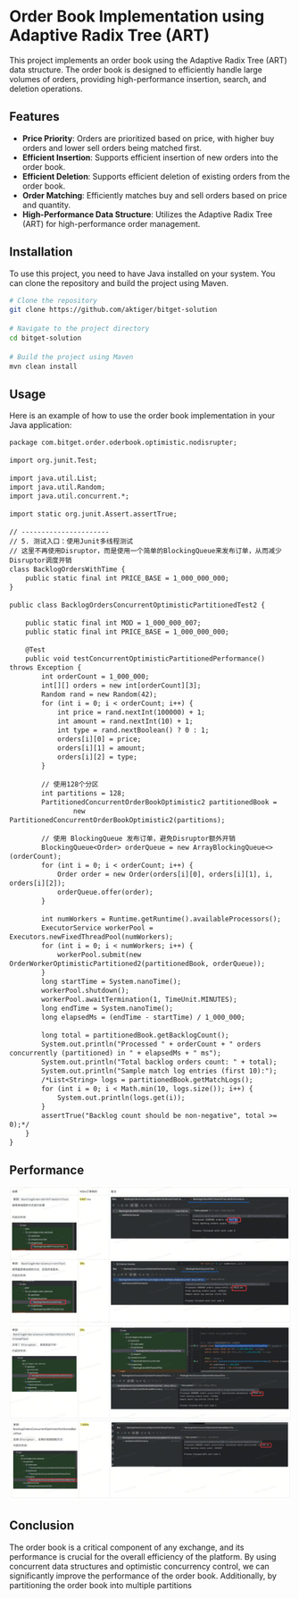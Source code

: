 # Order Book Implementation using Adaptive Radix Tree (ART)

This project implements an order book using the Adaptive Radix Tree (ART) data structure. The order book is designed to efficiently handle large volumes of orders, providing high-performance insertion, search, and deletion operations.

## Features

- **Price Priority**: Orders are prioritized based on price, with higher buy orders and lower sell orders being matched first.
- **Efficient Insertion**: Supports efficient insertion of new orders into the order book.
- **Efficient Deletion**: Supports efficient deletion of existing orders from the order book.
- **Order Matching**: Efficiently matches buy and sell orders based on price and quantity.
- **High-Performance Data Structure**: Utilizes the Adaptive Radix Tree (ART) for high-performance order management.

## Installation

To use this project, you need to have Java installed on your system. You can clone the repository and build the project using Maven.

```sh
# Clone the repository
git clone https://github.com/aktiger/bitget-solution

# Navigate to the project directory
cd bitget-solution

# Build the project using Maven
mvn clean install
```

## Usage
Here is an example of how to use the order book implementation in your Java application:

```
package com.bitget.order.oderbook.optimistic.nodisrupter;

import org.junit.Test;

import java.util.List;
import java.util.Random;
import java.util.concurrent.*;

import static org.junit.Assert.assertTrue;

// ----------------------
// 5. 测试入口：使用Junit多线程测试
// 这里不再使用Disruptor，而是使用一个简单的BlockingQueue来发布订单，从而减少Disruptor调度开销
class BacklogOrdersWithTime {
    public static final int PRICE_BASE = 1_000_000_000;
}

public class BacklogOrdersConcurrentOptimisticPartitionedTest2 {

    public static final int MOD = 1_000_000_007;
    public static final int PRICE_BASE = 1_000_000_000;

    @Test
    public void testConcurrentOptimisticPartitionedPerformance() throws Exception {
        int orderCount = 1_000_000;
        int[][] orders = new int[orderCount][3];
        Random rand = new Random(42);
        for (int i = 0; i < orderCount; i++) {
            int price = rand.nextInt(100000) + 1;
            int amount = rand.nextInt(10) + 1;
            int type = rand.nextBoolean() ? 0 : 1;
            orders[i][0] = price;
            orders[i][1] = amount;
            orders[i][2] = type;
        }

        // 使用128个分区
        int partitions = 128;
        PartitionedConcurrentOrderBookOptimistic2 partitionedBook =
                new PartitionedConcurrentOrderBookOptimistic2(partitions);

        // 使用 BlockingQueue 发布订单，避免Disruptor额外开销
        BlockingQueue<Order> orderQueue = new ArrayBlockingQueue<>(orderCount);
        for (int i = 0; i < orderCount; i++) {
            Order order = new Order(orders[i][0], orders[i][1], i, orders[i][2]);
            orderQueue.offer(order);
        }

        int numWorkers = Runtime.getRuntime().availableProcessors();
        ExecutorService workerPool = Executors.newFixedThreadPool(numWorkers);
        for (int i = 0; i < numWorkers; i++) {
            workerPool.submit(new OrderWorkerOptimisticPartitioned2(partitionedBook, orderQueue));
        }
        long startTime = System.nanoTime();
        workerPool.shutdown();
        workerPool.awaitTermination(1, TimeUnit.MINUTES);
        long endTime = System.nanoTime();
        long elapsedMs = (endTime - startTime) / 1_000_000;

        long total = partitionedBook.getBacklogCount();
        System.out.println("Processed " + orderCount + " orders concurrently (partitioned) in " + elapsedMs + " ms");
        System.out.println("Total backlog orders count: " + total);
        System.out.println("Sample match log entries (first 10):");
        /*List<String> logs = partitionedBook.getMatchLogs();
        for (int i = 0; i < Math.min(10, logs.size()); i++) {
            System.out.println(logs.get(i));
        }
        assertTrue("Backlog count should be non-negative", total >= 0);*/
    }
}
```

## Performance
![Order Book](./src/test/resources/performance/perf1.png "perf1")
![Order Book](./src/test/resources/performance/perf2.png "perf2")
![Order Book](./src/test/resources/performance/perf3.png "perf3")

## Conclusion
The order book is a critical component of any exchange, and its performance is crucial for the overall efficiency of the platform. By using concurrent data structures and optimistic concurrency control, we can significantly improve the performance of the order book. Additionally, by partitioning the order book into multiple partitions




